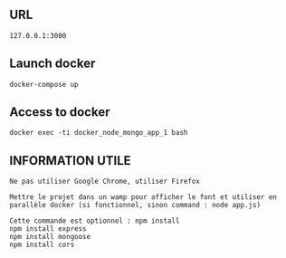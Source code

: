 ## URL
```
127.0.0.1:3000
```

## Launch docker
```
docker-compose up
```

## Access to docker
```
docker exec -ti docker_node_mongo_app_1 bash
```

## INFORMATION UTILE
```
Ne pas utiliser Google Chrome, utiliser Firefox

Mettre le projet dans un wamp pour afficher le font et utiliser en parallèle docker (si fonctionnel, sinon command : node app.js)

Cette commande est optionnel : npm install
npm install express
npm install mongoose
npm install cors
```
